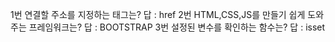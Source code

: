 1번 연결할 주소를 지정하는 태그는?
답 : href
2번 HTML,CSS,JS를 만들기 쉽게 도와주는 프레임워크는?
답 : BOOTSTRAP
3번 설정된 변수를 확인하는 함수는?
답 : isset